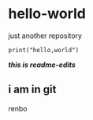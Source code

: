 # hello-world
just another repository
```
print("hello,world")
```
***this is readme-edits***

##  i am in git
renbo
